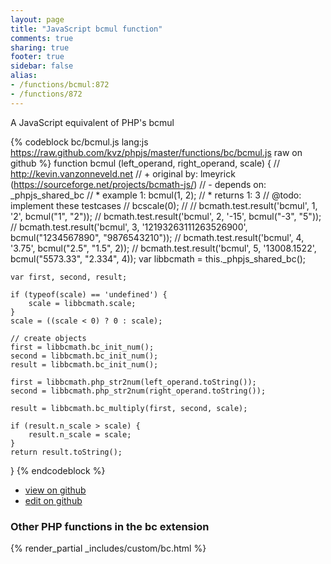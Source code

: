 ```yaml
---
layout: page
title: "JavaScript bcmul function"
comments: true
sharing: true
footer: true
sidebar: false
alias:
- /functions/bcmul:872
- /functions/872
---
```

<!-- Generated by Rakefile:build -->
A JavaScript equivalent of PHP's bcmul

{% codeblock bc/bcmul.js lang:js https://raw.github.com/kvz/phpjs/master/functions/bc/bcmul.js raw on github %}
function bcmul (left_operand, right_operand, scale) {
    // http://kevin.vanzonneveld.net
    // +   original by: lmeyrick (https://sourceforge.net/projects/bcmath-js/)
    // -    depends on: _phpjs_shared_bc
    // *     example 1: bcmul(1, 2);
    // *     returns 1: 3
    //  @todo: implement these testcases
    //        bcscale(0);
    //
    //        bcmath.test.result('bcmul', 1, '2', bcmul("1", "2"));
    //        bcmath.test.result('bcmul', 2, '-15', bcmul("-3", "5"));
    //        bcmath.test.result('bcmul', 3, '12193263111263526900', bcmul("1234567890", "9876543210"));
    //        bcmath.test.result('bcmul', 4, '3.75', bcmul("2.5", "1.5", 2));
    //        bcmath.test.result('bcmul', 5, '13008.1522', bcmul("5573.33", "2.334", 4));
    var libbcmath = this._phpjs_shared_bc();

    var first, second, result;

    if (typeof(scale) == 'undefined') {
        scale = libbcmath.scale;
    }
    scale = ((scale < 0) ? 0 : scale);

    // create objects
    first = libbcmath.bc_init_num();
    second = libbcmath.bc_init_num();
    result = libbcmath.bc_init_num();

    first = libbcmath.php_str2num(left_operand.toString());
    second = libbcmath.php_str2num(right_operand.toString());

    result = libbcmath.bc_multiply(first, second, scale);

    if (result.n_scale > scale) {
        result.n_scale = scale;
    }
    return result.toString();
}
{% endcodeblock %}

 - [view on github](https://github.com/kvz/phpjs/blob/master/functions/bc/bcmul.js)
 - [edit on github](https://github.com/kvz/phpjs/edit/master/functions/bc/bcmul.js)

### Other PHP functions in the bc extension
{% render_partial _includes/custom/bc.html %}

